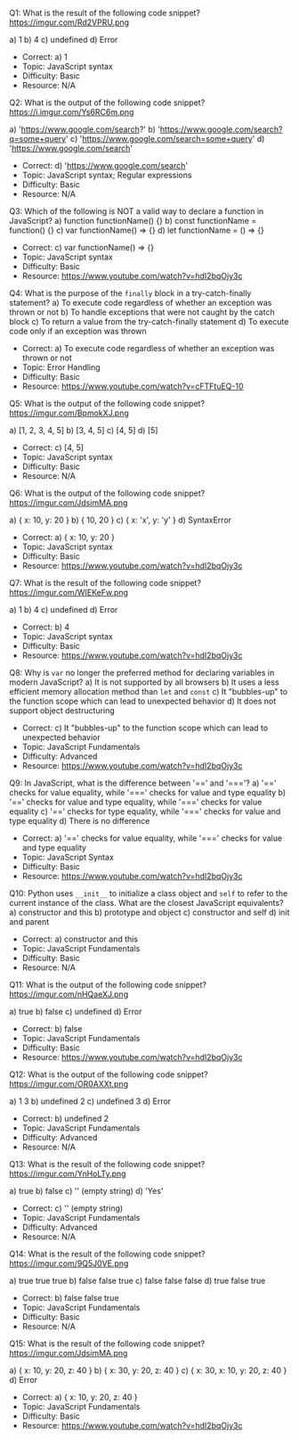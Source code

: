 Q1: What is the result of the following code snippet?
https://imgur.com/Rd2VPRU.png

a) 1
b) 4
c) undefined
d) Error
- Correct: a) 1
- Topic: JavaScript syntax
- Difficulty: Basic
- Resource: N/A

Q2: What is the output of the following code snippet?
https://i.imgur.com/Ys6RC6m.png

a) 'https://www.google.com/search?'
b) 'https://www.google.com/search?q=some+query'
c) 'https://www.google.com/search=some+query'
d) 'https://www.google.com/search'
- Correct: d) 'https://www.google.com/search'
- Topic: JavaScript syntax; Regular expressions
- Difficulty: Basic
- Resource: N/A

Q3: Which of the following is NOT a valid way to declare a function in JavaScript?
a) function functionName() {}
b) const functionName = function() {}
c) var functionName() => {}
d) let functionName = () => {}
- Correct: c) var functionName() => {}
- Topic: JavaScript syntax
- Difficulty: Basic
- Resource: https://www.youtube.com/watch?v=hdI2bqOjy3c

Q4: What is the purpose of the `finally` block in a try-catch-finally statement?
a) To execute code regardless of whether an exception was thrown or not
b) To handle exceptions that were not caught by the catch block
c) To return a value from the try-catch-finally statement
d) To execute code only if an exception was thrown
- Correct: a) To execute code regardless of whether an exception was thrown or not
- Topic: Error Handling
- Difficulty: Basic
- Resource: https://www.youtube.com/watch?v=cFTFtuEQ-10

Q5: What is the output of the following code snippet?
https://imgur.com/BpmokXJ.png

a) [1, 2, 3, 4, 5]
b) [3, 4, 5]
c) [4, 5]
d) [5]
- Correct: c) [4, 5]
- Topic: JavaScript syntax
- Difficulty: Basic
- Resource: N/A

Q6: What is the output of the following code snippet?
https://imgur.com/JdsimMA.png

a) { x: 10, y: 20 }
b) { 10, 20 }
c) { x: 'x', y: 'y' }
d) SyntaxError
- Correct: a) { x: 10, y: 20 }
- Topic: JavaScript syntax
- Difficulty: Basic
- Resource: https://www.youtube.com/watch?v=hdI2bqOjy3c

Q7: What is the result of the following code snippet?
https://imgur.com/WIEKeFw.png

a) 1
b) 4
c) undefined
d) Error
- Correct: b) 4
- Topic: JavaScript syntax
- Difficulty: Basic
- Resource: https://www.youtube.com/watch?v=hdI2bqOjy3c

Q8: Why is `var` no longer the preferred method for declaring variables in modern JavaScript?
a) It is not supported by all browsers
b) It uses a less efficient memory allocation method than `let` and `const`
c) It "bubbles-up" to the function scope which can lead to unexpected behavior
d) It does not support object destructuring
- Correct: c) It "bubbles-up" to the function scope which can lead to unexpected behavior
- Topic: JavaScript Fundamentals
- Difficulty: Advanced
- Resource: https://www.youtube.com/watch?v=hdI2bqOjy3c

Q9: In JavaScript, what is the difference between '==' and '==='?
a) '==' checks for value equality, while '===' checks for value and type equality
b) '==' checks for value and type equality, while '===' checks for value equality
c) '==' checks for type equality, while '===' checks for value and type equality
d) There is no difference
- Correct: a) '==' checks for value equality, while '===' checks for value and type equality
- Topic: JavaScript Syntax
- Difficulty: Basic
- Resource: https://www.youtube.com/watch?v=hdI2bqOjy3c

Q10: Python uses `__init__` to initialize a class object and `self` to refer to the current instance of the class. What are the closest JavaScript equivalents?
a) constructor and this
b) prototype and object
c) constructor and self
d) init and parent
- Correct: a) constructor and this
- Topic: JavaScript Fundamentals
- Difficulty: Basic
- Resource: N/A

Q11: What is the output of the following code snippet?
https://imgur.com/nHQaeXJ.png

a) true
b) false
c) undefined
d) Error
- Correct: b) false
- Topic: JavaScript Fundamentals
- Difficulty: Basic
- Resource: https://www.youtube.com/watch?v=hdI2bqOjy3c

Q12: What is the output of the following code snippet?
https://imgur.com/OR0AXXt.png

a) 1 3
b) undefined 2
c) undefined 3
d) Error
- Correct: b) undefined 2
- Topic: JavaScript Fundamentals
- Difficulty: Advanced
- Resource: N/A

Q13: What is the result of the following code snippet?
https://imgur.com/YnHoLTy.png

a) true
b) false
c) '' (empty string)
d) 'Yes'
- Correct: c) '' (empty string)
- Topic: JavaScript Fundamentals
- Difficulty: Advanced
- Resource: N/A

Q14: What is the result of the following code snippet?
https://imgur.com/9Q5J0VE.png

a) true true true
b) false false true
c) false false false
d) true false true
- Correct: b) false false true
- Topic: JavaScript Fundamentals
- Difficulty: Basic
- Resource: N/A

Q15: What is the result of the following code snippet?
https://imgur.com/JdsimMA.png

a) { x: 10, y: 20, z: 40 }
b) { x: 30, y: 20, z: 40 }
c) { x: 30, x: 10, y: 20, z: 40 }
d) Error
- Correct: a) { x: 10, y: 20, z: 40 }
- Topic: JavaScript Fundamentals
- Difficulty: Basic
- Resource: https://www.youtube.com/watch?v=hdI2bqOjy3c

